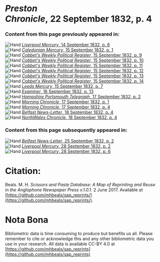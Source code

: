 # *Preston Chronicle*, 22 September 1832, p. 4  
  
### Content from this page previously appeared in:  
![Hand](http://scissorsandpaste.net/wp-content/uploads/2017/06/smallhandpointer.png) [*Liverpool Mercury*, 14 September 1832, p. 6](https://mhbeals.github.io/sap_html/Liverpool-Mercury/Liverpool-Mercury-14-September-1832-p-6)  
![Hand](http://scissorsandpaste.net/wp-content/uploads/2017/06/smallhandpointer.png) [*Caledonian Mercury*, 15 September 1832, p. 1](https://mhbeals.github.io/sap_html/Caledonian-Mercury/Caledonian-Mercury-15-September-1832-p-1)  
![Hand](http://scissorsandpaste.net/wp-content/uploads/2017/06/smallhandpointer.png) [*Cobbet's Weekly Political Register*, 15 September 1832, p. 9](https://mhbeals.github.io/sap_html/Cobbet's-Weekly-Political-Register/Cobbet's-Weekly-Political-Register-15-September-1832-p-9)  
![Hand](http://scissorsandpaste.net/wp-content/uploads/2017/06/smallhandpointer.png) [*Cobbet's Weekly Political Register*, 15 September 1832, p. 10](https://mhbeals.github.io/sap_html/Cobbet's-Weekly-Political-Register/Cobbet's-Weekly-Political-Register-15-September-1832-p-10)  
![Hand](http://scissorsandpaste.net/wp-content/uploads/2017/06/smallhandpointer.png) [*Cobbet's Weekly Political Register*, 15 September 1832, p. 11](https://mhbeals.github.io/sap_html/Cobbet's-Weekly-Political-Register/Cobbet's-Weekly-Political-Register-15-September-1832-p-11)  
![Hand](http://scissorsandpaste.net/wp-content/uploads/2017/06/smallhandpointer.png) [*Cobbet's Weekly Political Register*, 15 September 1832, p. 12](https://mhbeals.github.io/sap_html/Cobbet's-Weekly-Political-Register/Cobbet's-Weekly-Political-Register-15-September-1832-p-12)  
![Hand](http://scissorsandpaste.net/wp-content/uploads/2017/06/smallhandpointer.png) [*Cobbet's Weekly Political Register*, 15 September 1832, p. 13](https://mhbeals.github.io/sap_html/Cobbet's-Weekly-Political-Register/Cobbet's-Weekly-Political-Register-15-September-1832-p-13)  
![Hand](http://scissorsandpaste.net/wp-content/uploads/2017/06/smallhandpointer.png) [*Cobbet's Weekly Political Register*, 15 September 1832, p. 14](https://mhbeals.github.io/sap_html/Cobbet's-Weekly-Political-Register/Cobbet's-Weekly-Political-Register-15-September-1832-p-14)  
![Hand](http://scissorsandpaste.net/wp-content/uploads/2017/06/smallhandpointer.png) [*Leeds Mercury*, 15 September 1832, p. 7](https://mhbeals.github.io/sap_html/Leeds-Mercury/Leeds-Mercury-15-September-1832-p-7)  
![Hand](http://scissorsandpaste.net/wp-content/uploads/2017/06/smallhandpointer.png) [*Examiner*, 16 September 1832, p. 13](https://mhbeals.github.io/sap_html/Examiner/Examiner-16-September-1832-p-13)  
![Hand](http://scissorsandpaste.net/wp-content/uploads/2017/06/smallhandpointer.png) [*Hampshire Portsmouth Telegraph*, 17 September 1832, p. 2](https://mhbeals.github.io/sap_html/Hampshire-Portsmouth-Telegraph/Hampshire-Portsmouth-Telegraph-17-September-1832-p-2)  
![Hand](http://scissorsandpaste.net/wp-content/uploads/2017/06/smallhandpointer.png) [*Morning Chronicle*, 17 September 1832, p. 1](https://mhbeals.github.io/sap_html/Morning-Chronicle/Morning-Chronicle-17-September-1832-p-1)  
![Hand](http://scissorsandpaste.net/wp-content/uploads/2017/06/smallhandpointer.png) [*Morning Chronicle*, 17 September 1832, p. 4](https://mhbeals.github.io/sap_html/Morning-Chronicle/Morning-Chronicle-17-September-1832-p-4)  
![Hand](http://scissorsandpaste.net/wp-content/uploads/2017/06/smallhandpointer.png) [*Belfast News-Letter*, 18 September 1832, p. 4](https://mhbeals.github.io/sap_html/Belfast-News-Letter/Belfast-News-Letter-18-September-1832-p-4)  
![Hand](http://scissorsandpaste.net/wp-content/uploads/2017/06/smallhandpointer.png) [*NorthWales Chronicle*, 18 September 1832, p. 4](https://mhbeals.github.io/sap_html/NorthWales-Chronicle/NorthWales-Chronicle-18-September-1832-p-4)  
  
### Content from this page subsequently appeared in:  
![Hand](http://scissorsandpaste.net/wp-content/uploads/2017/06/smallhandpointer.png) [*Belfast News-Letter*, 25 September 1832, p. 2](https://mhbeals.github.io/sap_html/Belfast-News-Letter/Belfast-News-Letter-25-September-1832-p-2)  
![Hand](http://scissorsandpaste.net/wp-content/uploads/2017/06/smallhandpointer.png) [*Liverpool Mercury*, 28 September 1832, p. 2](https://mhbeals.github.io/sap_html/Liverpool-Mercury/Liverpool-Mercury-28-September-1832-p-2)  
![Hand](http://scissorsandpaste.net/wp-content/uploads/2017/06/smallhandpointer.png) [*Liverpool Mercury*, 28 September 1832, p. 6](https://mhbeals.github.io/sap_html/Liverpool-Mercury/Liverpool-Mercury-28-September-1832-p-6)  


# Citation: 

Beals. M. H. *Scissors and Paste Database: A Map of Reprinting and Reuse in the Anglophone Newspaper Press v.1.0.1.* 2 June 2017. Available at [https://github.com/mhbeals/sap_reprints/](https://github.com/mhbeals/sap_reprints/). 

# Nota Bona

Bibliometric data is time consuming to produce but benefits us all. Please remember to cite or acknowledge this and any other bibliometric data you use in your research. All data is available CC-BY 4.0 at [https://github.com/mhbeals/sap_reprints](https://github.com/mhbeals/sap_reprints)